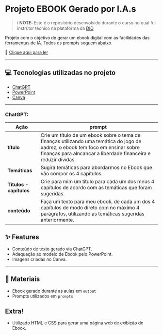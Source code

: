 # Projeto EBOOK Gerado por I.A.s

> ℹ️ **NOTE:** Este é o repositório desenvolvido durante o curso no qual fui instrutor técnico na plataforma da [DIO](https://www.dio.me)

Projeto com o objetivo de gerar um ebook digital com as facilidades das ferramentas de IA. Todos os prompts seguem abaixo.

📖 [Clique aqui para ler](output/Ebook_novo.pdf)

---

## 💻 Tecnologias utilizadas no projeto

- [ChatGPT](https://chat.openai.com)
- [PowerPoint](https://www.microsoft.com/pt-br/microsoft-365/powerpoint)
- [Canva](https://www.canva.com/)

---

### ChatGPT:

| Ação     | prompt |
|----------|--------|
| **título** | Crie um título de um ebook sobre o tema de finanças utilizando uma temática do jogo de xadrez, o ebook tem foco em ensinar sobre finanças para alncançar a liberdade financeira e reduzir dívidas. |
| **Temáticas** | Sugira temáticas para abordarmos no Ebook que vão compor os 4 capítulos. |
| **Títulos - capítulos** | Crie para mim um título para cada um dos meus 4 capítulos de acordo com as temáticas que foram sugeridas. |
| **conteúdo** | Faça um texto para meu ebook, de cada um dos 4 capítulos de modo direto com no máximo 4 parágrafos, utilizando as temáticas sugeridas anteriormente. |



## ✨ Features

- Conteúdo de texto gerado via ChatGPT.
- Adequação ao modelo de Ebook pelo PowerPoint.
- Imagens criadas no Canva.

---

## 📁 Materiais

- Ebook gerado durante as aulas em `output`
- Prompts utilizados em `prompts`

## Extra!
- Utilizado HTML e CSS para gerar uma página web de exibição do Ebook.

